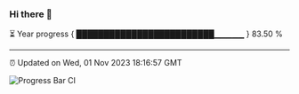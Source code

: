 ### Hi there 👋

⏳ Year progress { █████████████████████████▁▁▁▁▁ } 83.50 %

---

⏰ Updated on Wed, 01 Nov 2023 18:16:57 GMT

![Progress Bar CI](https://github.com/liununu/liununu/workflows/Progress%20Bar%20CI/badge.svg)

